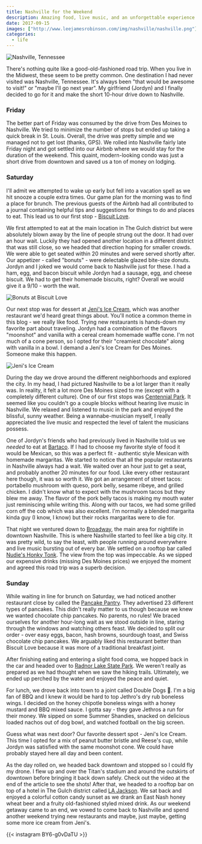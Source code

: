 ```yaml
---
title: Nashville for the Weekend
description: Amazing food, live music, and an unforgettable experience.
date: 2017-09-15
images: ["http://www.leejamesrobinson.com/img/nashville/nashville.png"]
categories:
  - life
---
```


![Nashville, Tennessee](/img/nashville/nashville.png)

There's nothing quite like a good-old-fashioned road trip. When you live in the Midwest, these seem to be pretty common. One destination I had never visited was Nashville, Tennessee. It's always been "that would be awesome to visit!" or "maybe I'll go next year". My girlfriend (Jordyn) and I finally decided to go for it and make the short 10-hour drive down to Nashville. 

### Friday
The better part of Friday was consumed by the drive from Des Moines to Nashville. We tried to minimize the number of stops but ended up taking a quick break in St. Louis. Overall, the drive was pretty simple and we managed not to get lost (thanks, GPS). We rolled into Nashville fairly late Friday night and got settled into our Airbnb where we would stay for the duration of the weekend. This quaint, modern-looking condo was just a short drive from downtown and saved us a ton of money on lodging. 

### Saturday
I'll admit we attempted to wake up early but fell into a vacation spell as we hit snooze a couple extra times. Our game plan for the morning was to find a place for brunch. The previous guests of the Airbnb had all contributed to a journal containing helpful tips and suggestions for things to do and places to eat. This lead us to our first stop - [Biscuit Love](http://biscuitlove.com/). 

We first attempted to eat at the main location in The Gulch district but were absolutely blown away by the line of people strung out the door. It had over an hour wait. Luckily they had opened another location in a different district that was still close, so we headed that direction hoping for smaller crowds. We were able to get seated within 20 minutes and were served shortly after. Our appetizer - called "bonuts" - were delectable glazed bite-size donuts. Jordyn and I joked we would come back to Nashville just for these. I had a ham, egg, and bacon biscuit while Jordyn had a sausage, egg, and cheese biscuit. We had to get their homemade biscuits, right? Overall we would give it a 9/10 - worth the wait.

![Bonuts at Biscuit Love](/img/nashville/bonuts.jpg)

Our next stop was for dessert at [Jeni's Ice Cream](https://jenis.com/), which was another restaurant we'd heard great things about. You'll notice a common theme in this blog - we really like food. Trying new restaurants is hands-down my favorite part about traveling. Jordyn had a combination of the flavors "moonshot" and vanilla with a cereal cream homemade waffle cone. I'm not much of a cone person, so I opted for their "creamiest chocolate" along with vanilla in a bowl. I demand a Jeni's Ice Cream for Des Moines. Someone make this happen.

![Jeni's Ice Cream](/img/nashville/ice-cream.jpg)

During the day we drove around the different neighborhoods and explored the city. In my head, I had pictured Nashville to be a lot larger than it really was. In reality, it felt a lot more Des Moines sized to me (except with a completely different culture). One of our first stops was [Centennial Park](https://www.nashville.gov/Parks-and-Recreation/Parks/Centennial-Park.aspx). It seemed like you couldn't go a couple blocks without hearing live music in Nashville. We relaxed and listened to music in the park and enjoyed the blissful, sunny weather. Being a wannabe-musician myself, I really appreciated the live music and respected the level of talent the musicians possess. 

One of Jordyn's friends who had previously lived in Nashville told us we *needed* to eat at [Bartaco](https://bartaco.com/). If I had to choose my favorite style of food it would be Mexican, so this was a perfect fit - authentic style Mexican with homemade margaritas. We started to notice that all the popular restaurants in Nashville always had a wait. We waited over an hour just to get a seat, and probably another 20 minutes for our food. Like every other restaurant here though, it was so worth it. We got an arrangement of street tacos: portabello mushroom with queso, pork belly, sesame ribeye, and grilled chicken. I didn't know what to expect with the mushroom tacos but they blew me away. The flavor of the pork belly tacos is making my mouth water just reminiscing while writing this. Along with our tacos, we had some grilled corn off the cob which was also excellent. I'm normally a blended margarita kinda guy (I know, I know) but their rocks margaritas were to die for. 

That night we ventured down to [Broadway](http://www.visitmusiccity.com/visitors/honkytonkhighway), the main area for nightlife in downtown Nashville. This is where Nashville started to feel like a big city. It was pretty wild, to say the least, with people running around everywhere and live music bursting out of every bar. We settled on a rooftop bar called [Nudie's Honky Tonk](https://www.nudieshonkytonk.com/). The view from the top was impeccable. As we sipped our expensive drinks (missing Des Moines prices) we enjoyed the moment and agreed this road trip was a superb decision. 


### Sunday
While waiting in line for brunch on Saturday, we had noticed another restaurant close by called the [Pancake Pantry](http://www.thepancakepantry.com/). They advertised 23 different types of pancakes. This didn't really matter to us though because we knew we wanted chocolate chip pancakes. No parents, no rules! We braced ourselves for another hour-long wait as we stood outside in line, staring through the windows and watching others feast. We decided to split our order - over easy eggs, bacon, hash browns, sourdough toast, and Swiss chocolate chip pancakes. We arguably liked this restaurant better than Biscuit Love because it was more of a traditional breakfast joint. 

After finishing eating and entering a slight food coma, we hopped back in the car and headed over to [Radnor Lake State Park](http://tnstateparks.com/parks/about/radnor-lake). We weren't really as prepared as we had thought when we saw the hiking trails. Ultimately, we ended up perched by the water and enjoyed the peace and quiet. 

For lunch, we drove back into town to a joint called Double Dogs 🐶. I'm a big fan of BBQ and I knew it would be hard to top Jethro's dry rub boneless wings. I decided on the honey chipotle boneless wings with a honey mustard and BBQ mixed sauce. I gotta say - they gave Jethros a run for their money. We sipped on some Summer Shandies, snacked on delicious loaded nachos out of dog bowl, and watched football on the big screen. 

Guess what was next door? Our favorite dessert spot - Jeni's Ice Cream. This time I opted for a mix of peanut butter bristle and Reese's cup, while Jordyn was satisfied with the same moonshot cone. We could have probably stayed here all day and been content. 

As the day rolled on, we headed back downtown and stopped so I could fly my drone. I flew up and over the Titan's stadium and around the outskirts of downtown before bringing it back down safely. Check out the video at the end of the article to see the shots! After that, we headed to a rooftop bar on top of a hotel in The Gulch district called [LA Jackson](http://www.lajacksonbar.com/). We sat back and enjoyed a colorful cotton candy sunset as we drank an East Nash honey wheat beer and a fruity old-fashioned styled mixed drink. As our weekend getaway came to an end, we vowed to come back to Nashville and spend another weekend trying new restaurants and maybe, just maybe, getting some more ice cream from Jeni's.

{{< instagram BY6-g0vDaTU >}}